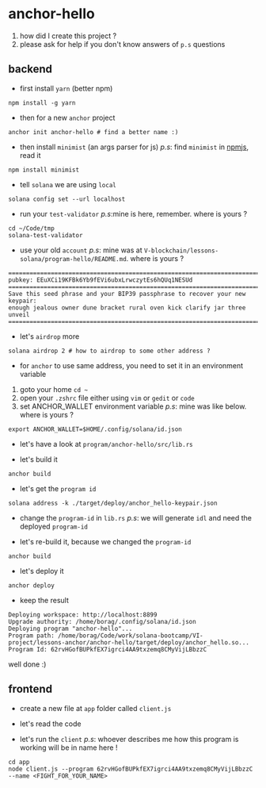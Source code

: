 # anchor-hello

1) how did I create this project ?
2) please ask for help if you don't know answers of `p.s` questions

## backend
- first install `yarn` (better npm)
````shell
npm install -g yarn
````

- then for a new `anchor` project
````shell
anchor init anchor-hello # find a better name :)
```` 

- then install `minimist` (an args parser for js)
_p.s_: find `minimist` in [npmjs](https://www.npmjs.com/), read it

````shell
npm install minimist
````

- tell `solana` we are using `local`
````shell
solana config set --url localhost
````

- run your `test-validator`
_p.s_:mine is here, remember. where is yours ?
````shell
cd ~/Code/tmp 
solana-test-validator
````

- use your old `account`
_p.s_: mine was at `V-blockchain/lessons-solana/program-hello/README.md`. where is yours ? 
````shell
==========================================================================
pubkey: EEuXCi19KFBk6Yb9fEVi6ubxLrwczytEs6hQUq1NESUd
==========================================================================
Save this seed phrase and your BIP39 passphrase to recover your new keypair:
enough jealous owner dune bracket rural oven kick clarify jar three unveil
==========================================================================
````

- let's `airdrop` more
````shell
solana airdrop 2 # how to airdrop to some other address ?
````

- for `anchor` to use same address, you need to set it in an environment variable

1) goto your home `cd ~`
2) open your `.zshrc` file either using `vim` or `gedit` or `code`
3) set ANCHOR_WALLET environment variable
_p.s_: mine was like below. where is yours ?
````shell
export ANCHOR_WALLET=$HOME/.config/solana/id.json
````

- let's have a look at `program/anchor-hello/src/lib.rs`

- let's build it
````shell
anchor build
````

- let's get the `program id`
````shell
solana address -k ./target/deploy/anchor_hello-keypair.json
````

- change the `program-id` in `lib.rs`
_p.s_: we will generate `idl` and need the deployed `program-id`

- let's re-build it, because we changed the `program-id`
````shell
anchor build
````

- let's deploy it
````shell
anchor deploy
````

- keep the result
```text
Deploying workspace: http://localhost:8899
Upgrade authority: /home/borag/.config/solana/id.json
Deploying program "anchor-hello"...
Program path: /home/borag/Code/work/solana-bootcamp/VI-project/lessons-anchor/anchor-hello/target/deploy/anchor_hello.so...
Program Id: 62rvHGofBUPkfEX7igrci4AA9txzemq8CMyVijLBbzzC
```

well done :)

## frontend

- create a new file at `app` folder called `client.js`
- let's read the code

- let's run the `client`
_p.s_: whoever describes me how this program is working will be in name here !
````shell
cd app
node client.js --program 62rvHGofBUPkfEX7igrci4AA9txzemq8CMyVijLBbzzC --name <FIGHT_FOR_YOUR_NAME>
````